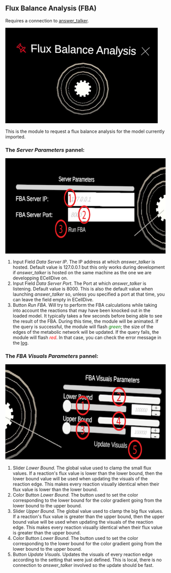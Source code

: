 ## Flux Balance Analysis (FBA)
Requires a connection to [answer_talker](https://github.com/ecell/answer_talker).

<img src="../../../resources/images/modules/fba.jpg" alt="FBA" style="height: 300px;"/>

This is the module to request a flux balance analysis for the model currently imported.

### The *Server Parameters* pannel:
<img src="../../../resources/images/modules/1x/fba_panel_1.png" alt="FBA Parameters" style="height: 300px;"/>

1. Input Field *Data Server IP*. The IP address at which *answer_talker* is hosted. Default value is 127.0.0.1 but this only works during development if *answer_talker* is hosted on the same machine as the one we are developping ECellDive on.
2. Input Field *Data Server Port*. The Port at which *answer_talker* is listening. Default value is 8000. This is also the default value when launching *answer_talker* so, unless you specified a port at that time, you can leave the field empty in ECellDive.
3. Button *Run FBA*. Will try to perform the FBA calculations while taking into account the reactions that may have been knocked out in the loaded model. It typically takes a few seconds before being able to see the result of the FBA. During this time, the module will be animated. If the query is successful, the module will flash <span style="color:green">*green*</span>; the size of the edges of the metabolic network will be updated. If the query fails, the module will flash <span style="color:red">*red*</span>. In that case, you can check the error message in the [log](/articles/UserManual/UIMenus/log_menu.html).

### The *FBA Visuals Parameters* pannel:

<img src="../../../resources/images/modules/1x/fba_panel_2.png" alt="FBA Parameters" style="height: 300px;"/>

1. Slider *Lower Bound*. The global value used to clamp the small flux values. If a reaction's flux value is lower than the lower bound, then the lower bound value will be used when updating the visuals of the reaction edge. This makes every reaction visually identical when their flux value is lower than the lower bound.
2. Color Button *Lower Bound*. The button used to set the color corresponding to the lower bound for the color gradient going from the lower bound to the upper bound.
3. Slider *Upper Bound*. The global value used to clamp the big flux values. If a reaction's flux value is greater than the upper bound, then the upper bound value will be used when updating the visuals of the reaction edge. This makes every reaction visually identical when their flux value is greater than the upper bound.
4. Color Button *Lower Bound*. The button used to set the color corresponding to the lower bound for the color gradient going from the lower bound to the upper bound.
5. Button *Update Visuals*. Updates the visuals of every reaction edge according to the setting that were just defined. This is local, there is no connection to *answer_talker* involved so the update should be fast.